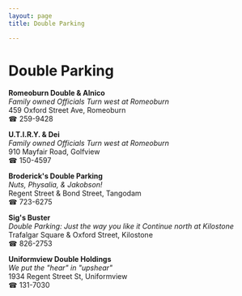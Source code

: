 ```yaml
---
layout: page 
title: Double Parking

---
```



# Double Parking


 **Romeoburn Double & Alnico**  
_Family owned Officials 
Turn west at Romeoburn_  
459 Oxford Street Ave, Romeoburn  
☎ 259-9428

**U.T.I.R.Y. & Dei**  
_Family owned Officials 
Turn west at Romeoburn_  
910 Mayfair Road, Golfview  
☎ 150-4597

**Broderick's Double Parking**  
_Nuts, Physalia, & Jakobson!_  
Regent Street & Bond Street, Tangodam  
☎ 723-6275

**Sig's Buster**  
_Double Parking: Just the way you like it 
Continue north at Kilostone_  
Trafalgar Square & Oxford Street, Kilostone  
☎ 826-2753

**Uniformview Double Holdings**  
_We put the "hear" in "upshear"_  
1934 Regent Street St, Uniformview  
☎ 131-7030

